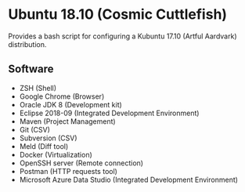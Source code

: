 # Ubuntu 18.10 (Cosmic Cuttlefish)

Provides a bash script for configuring a Kubuntu 17.10 (Artful Aardvark) distribution.


## Software
 * ZSH (Shell)
 * Google Chrome (Browser)
 * Oracle JDK 8 (Development kit)
 * Eclipse 2018-09 (Integrated Development Environment)
 * Maven (Project Management)
 * Git (CSV)
 * Subversion (CSV)
 * Meld (Diff tool)
 * Docker (Virtualization)
 * OpenSSH server (Remote connection)
 * Postman (HTTP requests tool)
 * Microsoft Azure Data Studio (Integrated Development Environment)
